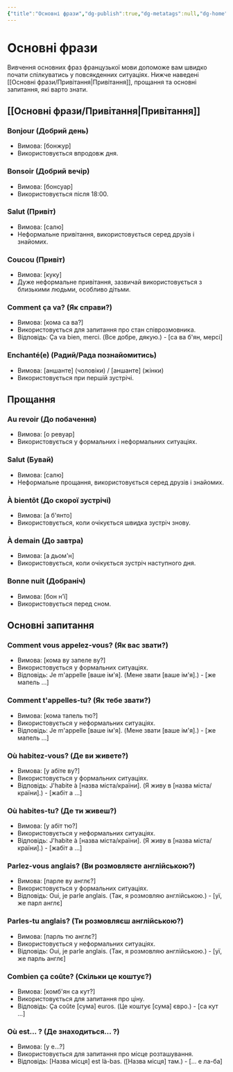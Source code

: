 ```yaml
---
{"title":"Основні фрази","dg-publish":true,"dg-metatags":null,"dg-home":null,"permalink":"/osnovni-frazi/osnovni-frazi/","dgPassFrontmatter":true,"noteIcon":""}
---
```



# Основні фрази

Вивчення основних фраз французької мови допоможе вам швидко почати спілкуватись у повсякденних ситуаціях. Нижче наведені [[Основні фрази/Привітання\|Привітання]], прощання та основні запитання, які варто знати.

## [[Основні фрази/Привітання\|Привітання]]

### Bonjour (Добрий день)
- Вимова: [бонжур]
- Використовується впродовж дня.

### Bonsoir (Добрий вечір)
- Вимова: [бонсуар]
- Використовується після 18:00.

### Salut (Привіт)
- Вимова: [салю]
- Неформальне привітання, використовується серед друзів і знайомих.

### Coucou (Привіт)
- Вимова: [куку]
- Дуже неформальне привітання, зазвичай використовується з близькими людьми, особливо дітьми.

### Comment ça va? (Як справи?)
- Вимова: [кома са ва?]
- Використовується для запитання про стан співрозмовника.
- Відповідь: Ça va bien, merci. (Все добре, дякую.) - [са ва б'ян, мерсі]

### Enchanté(e) (Радий/Рада познайомитись)
- Вимова: [аншанте] (чоловіки) / [аншанте] (жінки)
- Використовується при першій зустрічі.

## Прощання

### Au revoir (До побачення)
- Вимова: [о ревуар]
- Використовується у формальних і неформальних ситуаціях.

### Salut (Бувай)
- Вимова: [салю]
- Неформальне прощання, використовується серед друзів і знайомих.

### À bientôt (До скорої зустрічі)
- Вимова: [а б'янто]
- Використовується, коли очікується швидка зустріч знову.

### À demain (До завтра)
- Вимова: [а дьом'н]
- Використовується, коли очікується зустріч наступного дня.

### Bonne nuit (Добраніч)
- Вимова: [бон н'ї]
- Використовується перед сном.

## Основні запитання

### Comment vous appelez-vous? (Як вас звати?)
- Вимова: [кома ву запеле ву?]
- Використовується у формальних ситуаціях.
- Відповідь: Je m'appelle [ваше ім'я]. (Мене звати [ваше ім'я].) - [же мапель ...]

### Comment t'appelles-tu? (Як тебе звати?)
- Вимова: [кома тапель тю?]
- Використовується у неформальних ситуаціях.
- Відповідь: Je m'appelle [ваше ім'я]. (Мене звати [ваше ім'я].) - [же мапель ...]

### Où habitez-vous? (Де ви живете?)
- Вимова: [у абіте ву?]
- Використовується у формальних ситуаціях.
- Відповідь: J'habite à [назва міста/країни]. (Я живу в [назва міста/країни].) - [жабіт а ...]

### Où habites-tu? (Де ти живеш?)
- Вимова: [у абіт тю?]
- Використовується у неформальних ситуаціях.
- Відповідь: J'habite à [назва міста/країни]. (Я живу в [назва міста/країни].) - [жабіт а ...]

### Parlez-vous anglais? (Ви розмовляєте англійською?)
- Вимова: [парле ву англє?]
- Використовується у формальних ситуаціях.
- Відповідь: Oui, je parle anglais. (Так, я розмовляю англійською.) - [уї, же парл англє]

### Parles-tu anglais? (Ти розмовляєш англійською?)
- Вимова: [парль тю англє?]
- Використовується у неформальних ситуаціях.
- Відповідь: Oui, je parle anglais. (Так, я розмовляю англійською.) - [уї, же парль англє]

### Combien ça coûte? (Скільки це коштує?)
- Вимова: [комб'ян са кут?]
- Використовується для запитання про ціну.
- Відповідь: Ça coûte [сума] euros. (Це коштує [сума] євро.) - [са кут ...]

### Où est... ? (Де знаходиться... ?)
- Вимова: [у е...?]
- Використовується для запитання про місце розташування.
- Відповідь: [Назва місця] est là-bas. ([Назва місця] там.) - [... е ла-ба]



